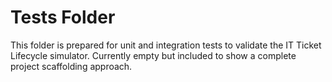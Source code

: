 # Tests Folder

This folder is prepared for unit and integration tests to validate the IT Ticket Lifecycle simulator. Currently empty but included to show a complete project scaffolding approach.
